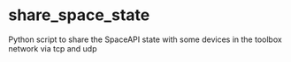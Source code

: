 # share_space_state
Python script to share the SpaceAPI state with some devices in the toolbox network via tcp and udp
